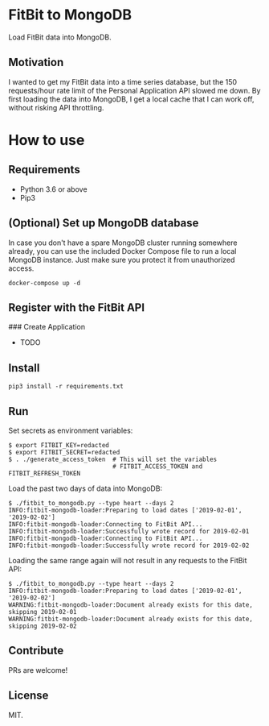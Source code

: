 # FitBit to MongoDB

Load FitBit data into MongoDB.

## Motivation

I wanted to get my FitBit data into a time series database, but the 150 requests/hour rate limit of the Personal Application API slowed me down. By first loading the data into MongoDB, I get a local cache that I can work off, without risking API throttling.

# How to use

## Requirements

* Python 3.6 or above
* Pip3

## (Optional) Set up MongoDB database

In case you don't have a spare MongoDB cluster running somewhere already, you can use the included Docker Compose file to run a local MongoDB instance. Just make sure you protect it from unauthorized access.

```
docker-compose up -d
```

## Register with the FitBit API

### Create Application

* TODO

## Install

```
pip3 install -r requirements.txt
```


## Run

Set secrets as environment variables:

```
$ export FITBIT_KEY=redacted
$ export FITBIT_SECRET=redacted
$ . ./generate_access_token  # This will set the variables
                             # FITBIT_ACCESS_TOKEN and FITBIT_REFRESH_TOKEN
```

Load the past two days of data into MongoDB:

```
$ ./fitbit_to_mongodb.py --type heart --days 2
INFO:fitbit-mongodb-loader:Preparing to load dates ['2019-02-01', '2019-02-02']
INFO:fitbit-mongodb-loader:Connecting to FitBit API...
INFO:fitbit-mongodb-loader:Successfully wrote record for 2019-02-01
INFO:fitbit-mongodb-loader:Connecting to FitBit API...
INFO:fitbit-mongodb-loader:Successfully wrote record for 2019-02-02
```

Loading the same range again will not result in any requests to the FitBit API:

```
$ ./fitbit_to_mongodb.py --type heart --days 2
INFO:fitbit-mongodb-loader:Preparing to load dates ['2019-02-01', '2019-02-02']
WARNING:fitbit-mongodb-loader:Document already exists for this date, skipping 2019-02-01
WARNING:fitbit-mongodb-loader:Document already exists for this date, skipping 2019-02-02
```

## Contribute

PRs are welcome!

## License

MIT.
